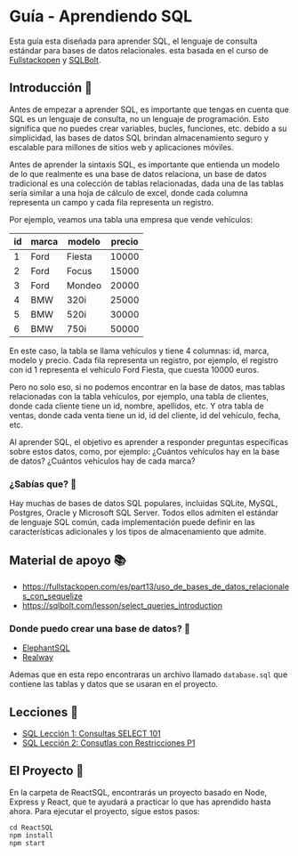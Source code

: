 # Guía - Aprendiendo SQL

Esta guía esta diseñada para aprender SQL, el lenguaje de consulta estándar para bases de datos relacionales. esta basada en el curso de [Fullstackopen](https://fullstackopen.com/es/part13/uso_de_bases_de_datos_relacionales_con_sequelize) y [SQLBolt](https://sqlbolt.com/lesson/select_queries_introduction).

## Introducción 📖

Antes de empezar a aprender SQL, es importante que tengas en cuenta que SQL es un lenguaje de consulta, no un lenguaje de programación. Esto significa que no puedes crear variables, bucles, funciones, etc.
debido a su simplicidad, las bases de datos SQL brindan almacenamiento seguro y escalable para millones de sitios web y aplicaciones móviles.

Antes de aprender la sintaxis SQL, es importante que entienda un modelo de lo que realmente es una base de datos relaciona, un base de datos tradicional es una colección de tablas relacionadas, dada una de las tablas sería similar a una hoja de cálculo de excel, donde cada columna representa un campo y cada fila representa un registro.

Por ejemplo, veamos una tabla una empresa que vende vehículos:

| id  | marca | modelo | precio |
| --- | ----- | ------ | ------ |
| 1   | Ford  | Fiesta | 10000  |
| 2   | Ford  | Focus  | 15000  |
| 3   | Ford  | Mondeo | 20000  |
| 4   | BMW   | 320i   | 25000  |
| 5   | BMW   | 520i   | 30000  |
| 6   | BMW   | 750i   | 50000  |

En este caso, la tabla se llama vehículos y tiene 4 columnas: id, marca, modelo y precio. Cada fila representa un registro, por ejemplo, el registro con id 1 representa el vehículo Ford Fiesta, que cuesta 10000 euros.

Pero no solo eso, si no podemos encontrar en la base de datos, mas tablas relacionadas con la tabla vehículos, por ejemplo, una tabla de clientes, donde cada cliente tiene un id, nombre, apellidos, etc. Y otra tabla de ventas, donde cada venta tiene un id, id del cliente, id del vehículo, fecha, etc.

Al aprender SQL, el objetivo es aprender a responder preguntas específicas sobre estos datos, como, por ejemplo:
¿Cuántos vehículos hay en la base de datos?
¿Cuántos vehículos hay de cada marca?

### ¿Sabías que? 🤔

Hay muchas de bases de datos SQL populares, incluidas SQLite, MySQL, Postgres, Oracle y Microsoft SQL Server. Todos ellos admiten el estándar de lenguaje SQL común, cada implementación puede definir en las características adicionales y los tipos de almacenamiento que admite.

## Material de apoyo 📚

- https://fullstackopen.com/es/part13/uso_de_bases_de_datos_relacionales_con_sequelize
- https://sqlbolt.com/lesson/select_queries_introduction

### Donde puedo crear una base de datos? 🤔

- [ElephantSQL](https://www.elephantsql.com/)
- [Realway](http://www.railway.app)

Ademas que en esta repo encontraras un archivo llamado `database.sql` que contiene las tablas y datos que se usaran en el proyecto.

## Lecciones 📖

- [SQL Lección 1: Consultas SELECT 101](./Temas/SELECT.md)
- [SQL Lección 2: Consutlas con Restricciones P1 ](./Temas/SELECT%20FROM%20MULTIPLE%20TABLES.md)

## El Proyecto 🚀

En la carpeta de ReactSQL, encontrarás un proyecto basado en Node, Express y React, que te ayudará a practicar lo que has aprendido hasta ahora. Para ejecutar el proyecto, sigue estos pasos:

    cd ReactSQL
    npm install
    npm start
